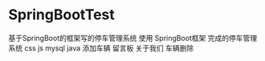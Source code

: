 # SpringBootTest
基于SpringBoot的框架写的停车管理系统
使用 SpringBoot框架  完成的停车管理系统
css  js  mysql  java
添加车辆 
留言板
关于我们
车辆删除
